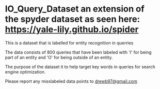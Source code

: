 # IO_Query_Dataset an extension of the spyder dataset as seen here: https://yale-lily.github.io/spider

This is a dataset that is labelled for entity recognition in querries

The data consists of 800 queries that have been labeled with 'I' for being part of an entity and 'O' for being outside of an entity. 

The purpose of the dataset it to help target key words in queries for search engine optimization. 

Please report any misslabeled data points to drewb97@gmail.com



